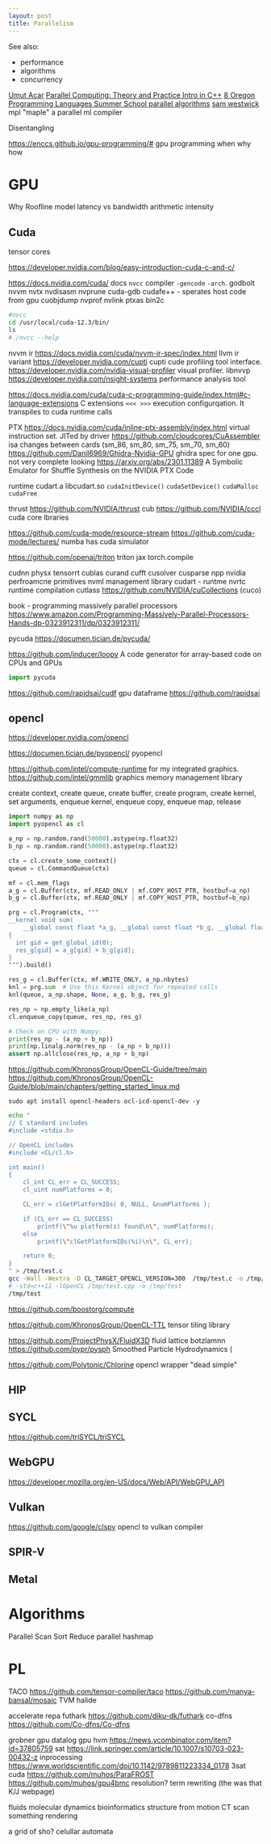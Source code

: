 ```yaml
---
layout: post
title: Parallelism
---
```


See also:

- performance
- algorithms
- concurrency

[Umut Acar](https://www.umut-acar.org/home-page)
[Parallel Computing: Theory and Practice Intro in C++](https://www.cs.cmu.edu/afs/cs/academic/class/15210-f15/www/tapp.html)
[8  Oregon Programming Languages Summer School parallel algorithms](https://www.youtube.com/watch?v=8ZeGs5SBOFU&t=507s&ab_channel=OPLSS)
[sam westwick](https://www.cs.cmu.edu/~swestric/) mpl "maple" a parallel ml compiler

Disentangling

<https://enccs.github.io/gpu-programming/#> gpu programming when why how

# GPU

Why
Roofline model
latency vs bandwidth
arithmetic intensity

## Cuda

tensor cores

<https://developer.nvidia.com/blog/easy-introduction-cuda-c-and-c/>

<https://docs.nvidia.com/cuda/> docs
`nvcc` compiler `-gencode` `-arch`. godbolt nvvm nvtx
nvdisasm nvprune cuda-gdb
cudafe++ - sperates host code from gpu
cuobjdump nvprof nvlink ptxas bin2c

```bash
#nvcc
cd /usr/local/cuda-12.3/bin/
ls
#./nvcc --help

```

nvvm ir <https://docs.nvidia.com/cuda/nvvm-ir-spec/index.html> llvm ir variant
<https://developer.nvidia.com/cupti> cupti cude profiling tool interface.
<https://developer.nvidia.com/nvidia-visual-profiler> visual profiler. libnvvp
<https://developer.nvidia.com/nsight-systems> performance analysis tool

<https://docs.nvidia.com/cuda/cuda-c-programming-guide/index.html#c-language-extensions> C extensions
`<<< >>>` execution configurqation. It transpiles to cuda runtime calls

PTX <https://docs.nvidia.com/cuda/inline-ptx-assembly/index.html> virtual instruction set. JITed by driver
<https://github.com/cloudcores/CuAssembler> isa changes between cards (sm_86, sm_80, sm_75, sm_70, sm_60)
<https://github.com/Danil6969/Ghidra-Nvidia-GPU> ghidra spec for one gpu. not very complete looking
<https://arxiv.org/abs/2301.11389> A Symbolic Emulator for Shuffle Synthesis on the NVIDIA PTX Code

runtime cudart.a libcudart.so
`cudaInitDevice()` `cudaSetDevice()` `cudaMalloc` `cudaFree`

thrust <https://github.com/NVIDIA/thrust>
cub
<https://github.com/NVIDIA/cccl> cuda core lbraries

<https://github.com/cuda-mode/resource-stream>
<https://github.com/cuda-mode/lectures/>
numba has cuda simulator

<https://github.com/openai/triton> triton
jax
torch.compile

cudnn
physx
tensorrt
cublas curand cufft cusolver cusparse
npp nvidia perfroamcne primitives
nvml management library
cudart - runtme
nvrtc runtime compilation
cutlass
<https://github.com/NVIDIA/cuCollections> (cuco)

book - programming massively parallel processors <https://www.amazon.com/Programming-Massively-Parallel-Processors-Hands-dp-0323912311/dp/0323912311/>

pycuda <https://documen.tician.de/pycuda/>

<https://github.com/inducer/loopy>  A code generator for array-based code on CPUs and GPUs

```python
import pycuda

```

<https://github.com/rapidsai/cudf> gpu dataframe
<https://github.com/rapidsai>

## opencl

<https://developer.nvidia.com/opencl>

<https://documen.tician.de/pyopencl/> pyopencl

<https://github.com/intel/compute-runtime> for my integrated graphics.
<https://github.com/intel/gmmlib> graphics memory management library

create context, create queue, create buffer, create program, create kernel, set arguments, enqueue kernel, enqueue copy, enqueue map, release

```python
import numpy as np
import pyopencl as cl

a_np = np.random.rand(50000).astype(np.float32)
b_np = np.random.rand(50000).astype(np.float32)

ctx = cl.create_some_context()
queue = cl.CommandQueue(ctx)

mf = cl.mem_flags
a_g = cl.Buffer(ctx, mf.READ_ONLY | mf.COPY_HOST_PTR, hostbuf=a_np)
b_g = cl.Buffer(ctx, mf.READ_ONLY | mf.COPY_HOST_PTR, hostbuf=b_np)

prg = cl.Program(ctx, """
__kernel void sum(
    __global const float *a_g, __global const float *b_g, __global float *res_g)
{
  int gid = get_global_id(0);
  res_g[gid] = a_g[gid] + b_g[gid];
}
""").build()

res_g = cl.Buffer(ctx, mf.WRITE_ONLY, a_np.nbytes)
knl = prg.sum  # Use this Kernel object for repeated calls
knl(queue, a_np.shape, None, a_g, b_g, res_g)

res_np = np.empty_like(a_np)
cl.enqueue_copy(queue, res_np, res_g)

# Check on CPU with Numpy:
print(res_np - (a_np + b_np))
print(np.linalg.norm(res_np - (a_np + b_np)))
assert np.allclose(res_np, a_np + b_np)
```

<https://github.com/KhronosGroup/OpenCL-Guide/tree/main>
<https://github.com/KhronosGroup/OpenCL-Guide/blob/main/chapters/getting_started_linux.md>

```
sudo apt install opencl-headers ocl-icd-opencl-dev -y
```

```bash
echo "
// C standard includes
#include <stdio.h>

// OpenCL includes
#include <CL/cl.h>

int main()
{
    cl_int CL_err = CL_SUCCESS;
    cl_uint numPlatforms = 0;

    CL_err = clGetPlatformIDs( 0, NULL, &numPlatforms );

    if (CL_err == CL_SUCCESS)
        printf(\"%u platform(s) found\n\", numPlatforms);
    else
        printf(\"clGetPlatformIDs(%i)\n\", CL_err);

    return 0;
}
" > /tmp/test.c
gcc -Wall -Wextra -D CL_TARGET_OPENCL_VERSION=300  /tmp/test.c -o /tmp/test -lOpenCL 
# -std=c++11 -lOpenCL /tmp/test.cpp -o /tmp/test
/tmp/test
```

<https://github.com/boostorg/compute>

<https://github.com/KhronosGroup/OpenCL-TTL> tensor tiling library

<https://github.com/ProjectPhysX/FluidX3D> fluid lattice botzlamnn
<https://github.com/pypr/pysph> Smoothed Particle Hydrodynamics (

<https://github.com/Polytonic/Chlorine> opencl wrapper "dead simple"

## HIP

## SYCL

<https://github.com/triSYCL/triSYCL>

## WebGPU

<https://developer.mozilla.org/en-US/docs/Web/API/WebGPU_API>

## Vulkan

<https://github.com/google/clspv> opencl to vulkan compiler

## SPIR-V

## Metal

# Algorithms

Parallel Scan
Sort
Reduce
parallel hashmap

# PL

TACO <https://github.com/tensor-compiler/taco>
<https://github.com/manya-bansal/mosaic>
TVM
halide

accelerate
repa
futhark <https://github.com/diku-dk/futhark>
co-dfns <https://github.com/Co-dfns/Co-dfns>

grobner gpu
datalog gpu
hvm <https://news.ycombinator.com/item?id=37805759>
sat  <https://link.springer.com/article/10.1007/s10703-023-00432-z> inprocessing <https://www.worldscientific.com/doi/10.1142/9789811223334_0178> 3sat cuda  <https://github.com/muhos/ParaFROST> <https://github.com/muhos/gpu4bmc>
resolution?
term rewriting (the was that K/J webpage)

fluids
molecular dynamics
bioinformatics
structure from motion
CT scan something
rendering

a grid of sho?
celullar automata
